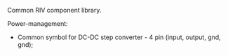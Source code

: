 Common RIV component library.

Power-management:
  - Common symbol for DC-DC step converter - 4 pin (input, output, gnd, gnd);
